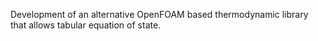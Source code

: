 Development of an alternative OpenFOAM based thermodynamic library that allows tabular equation of state.
